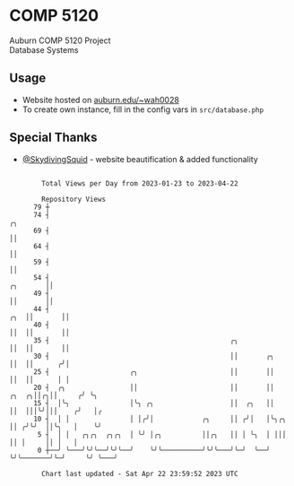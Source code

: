 # COMP 5120
Auburn COMP 5120 Project  
Database Systems

## Usage
- Website hosted on [auburn.edu/~wah0028](https://webhome.auburn.edu/~wah0028/)
- To create own instance, fill in the config vars in `src/database.php`

## Special Thanks
- [@SkydivingSquid](https://github.com/SkydivingSquid) - website beautification & added functionality

```

        Total Views per Day from 2023-01-23 to 2023-04-22

        Repository Views
      79 ┼
      74 ┤                                                                                     ╭╮
      69 ┤                                                                                     ││
      64 ┤                                                                                     ││
      59 ┤                                                                                     ││
      54 ┤                                                                            ╭╮       ││
      49 ┤                                                                            ││       ││
      44 ┤                                                                        ╭╮  ││       ││
      40 ┤                                                                        ││  ││       ││
      35 ┤                                             ╭╮                         ││  ││       ││
      30 ┤                                             ││       ╭╮                ││  ││      ╭╯│
      25 ┤                    ╭╮                       ││       ││                ││  ││      │ │
      20 ┤  ╭╮                ││                       ││       ││          ╭╮  ╭╮││╭╮││     ╭╯ ╰╮
      15 ┤  │╰╮               │╰╮ ╭╮                   ││  ╭╮   ││          ││  │││╰╯│││    ╭╯   │╭
      10 ┤  │ │               │ │╭╯│            ╭╮     ││ ╭╯│   │╰╮╭╮       ││ ╭╯╰╯  ││╰╮   │    ╰╯
       5 ┤  │ │   ╭╮╭╮  ╭╮╭╮  │ ╰╯ │╭╮          ││╭╮   ││ │ ╰╮  │ │││       ││ │     ││ │   │
       0 ┼──╯ ╰───╯╰╯╰──╯╰╯╰──╯    ╰╯╰──────────╯╰╯╰───╯╰─╯  ╰──╯ ╰╯╰───────╯╰─╯     ╰╯ ╰───╯

        Chart last updated - Sat Apr 22 23:59:52 2023 UTC
        
```
